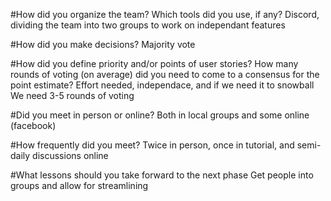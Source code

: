 

#How did you organize the team? Which tools did you use, if any?
Discord, dividing the team into two groups to work on independant features

#How did you make decisions?
Majority vote

#How did you define priority and/or points of user stories? How many rounds of voting (on average)
did you need to come to a consensus for the point estimate?
Effort needed, independace, and if we need it to snowball
We need 3-5 rounds of voting

#Did you meet in person or online?
Both in local groups and some online (facebook)

#How frequently did you meet?
Twice in person, once in tutorial, and semi-daily discussions online

#What lessons should you take forward to the next phase
Get people into groups and allow for streamlining

